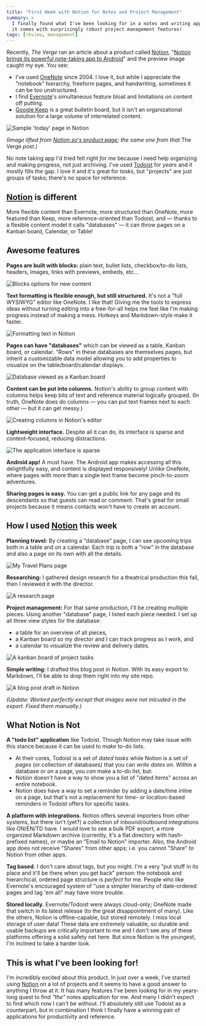 ```yaml
---
title: "First Week with Notion for Notes and Project Management"
summary: >
  I finally found what I've been looking for in a notes and writing app. Bonus:
  it comes with surprisingly robust project management features!
tags: [review, management]
---
```


Recently, _The Verge_ ran an article about a product called [Notion][N],
"[Notion brings its powerful note-taking app to Android][VERGE]" and the preview
image caught my eye. You see:

- I've used [OneNote][ON] since 2004. I love it, but while I appreciate the
  "notebook" hierarchy, freeform pages, and handwriting, sometimes it can be
  too unstructured.
- I find [Evernote][EV]'s simultaneous feature bloat and limitations on content
  off putting.
- [Google Keep][GK] is a great bulletin board, but it isn't an organizational
  solution for a large volume of interrelated content.

![Sample 'today' page in Notion](/assets/blog/notion/today-noshadow.png)

_(Image lifted from [Notion.so's product page][NP]; the same one from that_ The
Verge _post.)_

No note taking app I'd tried felt right _for me_ because I need help organizing
and making progress, not just archiving. I've used [Todoist][T] for _years_ and
it mostly fills the gap. I love it and it's great for _tasks_, but "projects"
are just groups of tasks; there's no space for reference.

## [Notion][N] is different

More flexible content than Evernote, more structured than OneNote, more featured
than Keep, more reference-oriented than Todoist, and — thanks to a flexible
content model it calls "databases" — it can throw pages on a Kanban board,
Calendar, or Table!

## Awesome features

**Pages are built with blocks:** plain text, bullet lists, checkbox/to-do lists,
headers, images, links with previews, embeds, etc&hellip;

![Blocks options for new content](/assets/blog/notion/blocks.gif)

**Text formatting is flexible enough, but still structured.** It's not a "full
WYSIWYG" editor like OneNote. I like that! Giving me the tools to express ideas
without turning editing into a free-for-all helps me feel like I'm making
progress instead of making a mess. Hotkeys and Markdown-style make it faster.

![Formatting text in Notion](/assets/blog/notion/formatting.gif)

**Pages can have "databases"** which can be viewed as a table, Kanban board, or
calendar. "Rows" in these databases are themselves pages, but inherit a
customizable data model allowing you to add properties to visualize on
the table/board/calendar displays.

![Database viewed as a Kanban board](/assets/blog/notion/database.gif)

**Content can be put into columns.** Notion's ability to group content with
columns helps keep bits of text and reference material logically grouped. (In
truth, OneNote does do columns — you can put text frames next to each other —
but it can get messy.)

![Creating columns in Notion's editor](/assets/blog/notion/columns.gif)

**Lightweight interface.** Despite all it can do, its interface is sparse and
content-focused, reducing distractions.

![The application interface is sparse](/assets/blog/notion/interface.png)

**Android app!** A must have. The Android app makes accessing all this
delightfully easy, and content is displayed responsively! Unlike OneNote, where
pages with more than a single text frame become pinch-to-zoom adventures.

**Sharing pages is easy.** You can get a public link for any page and its
descendants so that guests can read or comment. That's great for small projects
because it means contacts won't have to create an account.

## How I used [Notion][N] this week

**Planning travel:** By creating a "database" page, I can see upcoming trips
both in a table and on a calendar. Each trip is both a "row" in the database and
also a page on its own with all the details.

![My Travel Plans page](/assets/blog/notion/travel-plans.png)

**Researching:** I gathered design research for a theatrical production this
fall, then I reviewed it with the director.

![A research page](/assets/blog/notion/research.png)

**Project management:** For that same production, I'll be creating multiple
pieces. Using another "database" page, I listed each piece needed. I set up all
three view styles for the database:
- a table for an overview of all pieces,
- a Kanban board so my director and I can track progress as I work, and
- a calendar to visualize the review and delivery dates.

![A kanban board of project tasks](/assets/blog/notion/pm.png)

**Simple writing:** I drafted this blog post in Notion. With its easy export to
Markdown, I'll be able to drop them right into my site repo.

![A blog post draft in Notion](/assets/blog/notion/draft.png)

_(Update: Worked perfectly except that images were not inlcuded in the export. Fixed them manually.)_

## What Notion is Not

**A "todo list" application** like Todoist. Though Notion may take issue with
this stance because it can be used to _make_ to-do lists.
- At their cores, Todoist is a set of _dated tasks_ while Notion is a set of
  _pages_ (or collection of databases) that you can _write dates on_. Within a
  database or on a page, you _can_ make a to-do list, but:
- Notion doesn't have a way to show you a list of "dated items" across an
  entire notebook.
- Notion does have a way to set a reminder by adding a date/time inline on a
  page, but that's not a replacement for time- or location-based reminders in
  Todoist offers for specific tasks.

**A platform with integrations.** Notion offers several importers from other
systems, but there isn't (yet?) a collection of inbound/outbound integrations
like ON/EN/TD have. I would love to see a bulk PDF export, a more organized
Markdown archive (currently, it's a flat directory with hash-prefixed names), or
maybe an "Email to Notion" importer. Also, the Android app does not receive
"Shares" from other apps; i.e. you cannot "Share" _to_ Notion from other apps.

**Tag based.** I don't care about tags, but you might. I'm a very "put stuff in
its place and it'll be there when you get back" person: the notebook and
hierarchical, ordered page structure is _perfect_ for me. People who like
Evernote's encouraged system of "use a simpler hierarchy of date-ordered pages
and tag 'em all" may have more trouble.

**Stored locally.** Evernote/Todoist were always cloud-only; OneNote made that
switch in its latest release (to the great disappointment of many). Like the
others, Notion is offline-capable, but stored remotely. I miss local storage of
user data! These data are _extremely_ valuable, so durable and usable backups
are critically important to me and I don't see any of these platforms offering a
solid safety net here. But since Notion is the youngest, I'm inclined to take a
harder look.

## This is what I've been looking for!

I'm incredibly excited about this product. In just over a week, I've started
using [Notion][N] on a lot of projects and it seems to have a good answer to
anything I throw at it. It has many features I've been looking for in my
years-long quest to find _"the"_ notes application for me. And many I didn't
expect to find which now I can't be without. I'll absolutely still use Todoist
as a counterpart, but in combination I think I finally have a winning pair of
applications for productivity and reference.

[N]: https://notion.so
[VERGE]: https://www.theverge.com/2018/6/7/17434754/notion-android-app-notes-productivity-review
[ON]: https://products.office.com/en-US/onenote
[EV]: https://www.evernote.com
[GK]: https://www.google.com/keep/
[T]: https://www.todoist.com
[NP]: https://www.notion.so/product
[FK]: https://www.fourkitchens.com
